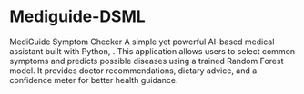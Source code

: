 # Mediguide-DSML
 MediGuide Symptom Checker A simple yet powerful AI-based medical assistant built with Python, . This application allows users to select common symptoms and predicts possible diseases using a trained Random Forest model. It provides doctor recommendations, dietary advice, and a confidence meter for better health guidance.

